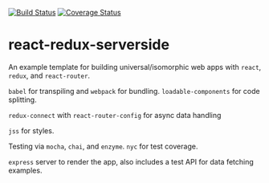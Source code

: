 [![Build Status](https://travis-ci.com/thelifenadine/react-redux-serverside.svg?branch=master)](https://travis-ci.com/thelifenadine/react-redux-serverside) [![Coverage Status](https://coveralls.io/repos/github/thelifenadine/react-redux-serverside/badge.svg?branch=master)](https://coveralls.io/github/thelifenadine/react-redux-serverside?branch=master)

# react-redux-serverside

An example template for building universal/isomorphic web apps with `react`, `redux`, and `react-router`.

`babel` for transpiling and `webpack` for bundling. `loadable-components` for code splitting.

`redux-connect` with `react-router-config` for async data handling

`jss` for styles.

Testing via `mocha`, `chai`, and `enzyme`. `nyc` for test coverage.

`express` server to render the app, also includes a test API for data fetching examples.
